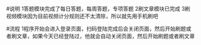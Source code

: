 #说明
1答题模块完成了每日答题，每周答题，专项答题
2刷文章模块已完成
3刷视频模块因为目前视频计分规则还不太清除，所以就先用手机刷吧


#流程
1程序开始会进入登录页面，扫码登陆完成后会关闭页面，然后开始刷题或者刷文章，如果今天已经登陆过，他就会自动关闭页面，然后开始刷题或者刷文章
